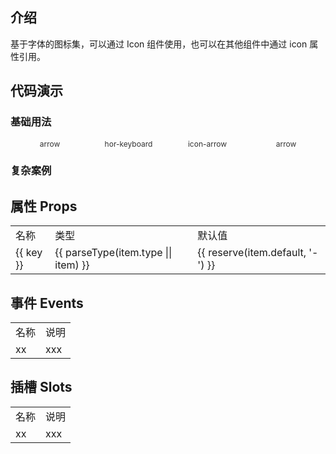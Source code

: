 
## 介绍

基于字体的图标集，可以通过 Icon 组件使用，也可以在其他组件中通过 icon 属性引用。



## 代码演示

### 基础用法

<div class="group">
  <div>
    <hor-icon name="arrow"/>
    <span>arrow</span>
  </div>
  <div>
    <hor-icon name="hor-keyboard"/>
    <span>hor-keyboard</span>
  </div>
  <div>
    <hor-icon name="icon-arrow"/>
    <span>icon-arrow</span>
  </div>
  <div>
    <hor-icon name="arrow"/>
    <span>arrow</span>
  </div>
</div>


### 复杂案例

<div>
  <hor-cell label="查看复杂案例" clickable arrow @click="$router.push('/widgets/hor-icon/index.vue')"/>
</div>




## 属性 Props

<table>
  <tr>
    <td>名称</td>
    <td>类型</td>
    <td>默认值</td>
  </tr>
  <tr v-for="(item, key) in horIconProps" :key="key">
    <td>{{ key }}</td>
    <td>{{ parseType(item.type || item) }}</td>
    <td>{{ reserve(item.default, '-') }}</td>
  </tr>
</table>



## 事件 Events

<table>
  <tr>
    <td>名称</td>
    <td>说明</td>
  </tr>
  <tr>
    <td>xx</td>
    <td>xxx</td>
  </tr>
</table>



## 插槽 Slots

<table>
  <tr>
    <td>名称</td>
    <td>说明</td>
  </tr>
  <tr>
    <td>xx</td>
    <td>xxx</td>
  </tr>
</table>


<script setup lang="ts">
  import { reserve } from '@daysnap/horn-shared'
  import { HorCell } from '../hor-cell'
  import { HorIcon, horIconProps } from './index'
  import { parseType } from '../utils'
</script>


<style lang="scss">
  .group{
    display: flex;
    align-items: center;
    flex-wrap: wrap;
    color: #333;
    div{
      width: 25%;
      display: flex;
      align-items: center;
      flex-direction: column;
      font-size: 24px;
    }
    span{
      margin-top: 10px;
      font-size: 12px;
    }
  }
</style>
